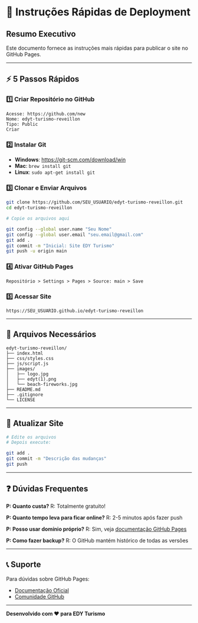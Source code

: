 # 🚀 Instruções Rápidas de Deployment

## Resumo Executivo

Este documento fornece as instruções mais rápidas para publicar o site no GitHub Pages.

---

## ⚡ 5 Passos Rápidos

### 1️⃣ Criar Repositório no GitHub

```
Acesse: https://github.com/new
Nome: edyt-turismo-reveillon
Tipo: Public
Criar
```

### 2️⃣ Instalar Git

- **Windows**: https://git-scm.com/download/win
- **Mac**: `brew install git`
- **Linux**: `sudo apt-get install git`

### 3️⃣ Clonar e Enviar Arquivos

```bash
git clone https://github.com/SEU_USUARIO/edyt-turismo-reveillon.git
cd edyt-turismo-reveillon

# Copie os arquivos aqui

git config --global user.name "Seu Nome"
git config --global user.email "seu.email@gmail.com"
git add .
git commit -m "Inicial: Site EDY Turismo"
git push -u origin main
```

### 4️⃣ Ativar GitHub Pages

```
Repositório > Settings > Pages > Source: main > Save
```

### 5️⃣ Acessar Site

```
https://SEU_USUARIO.github.io/edyt-turismo-reveillon
```

---

## 📁 Arquivos Necessários

```
edyt-turismo-reveillon/
├── index.html
├── css/styles.css
├── js/script.js
├── images/
│   ├── logo.jpg
│   ├── edyt(1).png
│   └── beach-fireworks.jpg
├── README.md
├── .gitignore
└── LICENSE
```

---

## 🔄 Atualizar Site

```bash
# Edite os arquivos
# Depois execute:

git add .
git commit -m "Descrição das mudanças"
git push
```

---

## ❓ Dúvidas Frequentes

**P: Quanto custa?**
R: Totalmente gratuito!

**P: Quanto tempo leva para ficar online?**
R: 2-5 minutos após fazer push

**P: Posso usar domínio próprio?**
R: Sim, veja [documentação GitHub Pages](https://docs.github.com/en/pages/configuring-a-custom-domain-for-your-github-pages-site)

**P: Como fazer backup?**
R: O GitHub mantém histórico de todas as versões

---

## 📞 Suporte

Para dúvidas sobre GitHub Pages:
- [Documentação Oficial](https://docs.github.com/en/pages)
- [Comunidade GitHub](https://github.community)

---

**Desenvolvido com ❤️ para EDY Turismo**

